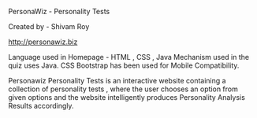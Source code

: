 
PersonaWiz - Personality Tests


Created by - Shivam Roy

http://personawiz.biz

Language used in Homepage - HTML , CSS , Java
Mechanism used in the quiz uses Java.
CSS Bootstrap has been used for Mobile Compatibility.

Personawiz Personality Tests is an interactive website containing a collection of personality tests , where the user 
chooses an option from given options and the website intelligently produces Personality Analysis Results accordingly.
